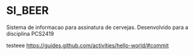 # SI_BEER
Sistema de informacao para assinatura de cervejas. Desenvolvido para a disciplina PCS2419

testeee
https://guides.github.com/activities/hello-world/#commit
